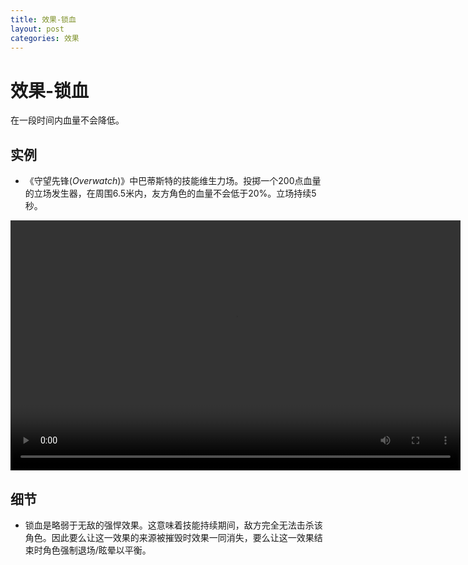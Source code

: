 ```yaml
---
title: 效果-锁血
layout: post
categories: 效果
---
```


# 效果-锁血
在一段时间内血量不会降低。

## 实例

- 《守望先锋(*Overwatch*)》中巴蒂斯特的技能维生力场。投掷一个200点血量的立场发生器，在周围6.5米内，友方角色的血量不会低于20%。立场持续5秒。

<video width="720" height="400" controls>
    <source src="{{ site.url }}/videos/巴蒂斯特-维生力场.mp4" type="video/mp4">
</video>

## 细节
- 锁血是略弱于无敌的强悍效果。这意味着技能持续期间，敌方完全无法击杀该角色。因此要么让这一效果的来源被摧毁时效果一同消失，要么让这一效果结束时角色强制退场/眩晕以平衡。